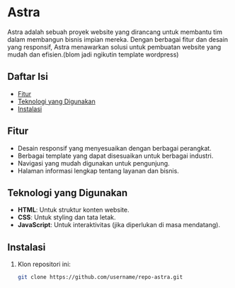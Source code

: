 # Astra

Astra adalah sebuah proyek website yang dirancang untuk membantu tim dalam membangun bisnis impian mereka. Dengan berbagai fitur dan desain yang responsif, Astra menawarkan solusi untuk pembuatan website yang mudah dan efisien.(blom jadi ngikutin template wordpress)

## Daftar Isi

- [Fitur](#fitur)
- [Teknologi yang Digunakan](#teknologi-yang-digunakan)
- [Instalasi](#instalasi)

## Fitur

- Desain responsif yang menyesuaikan dengan berbagai perangkat.
- Berbagai template yang dapat disesuaikan untuk berbagai industri.
- Navigasi yang mudah digunakan untuk pengunjung.
- Halaman informasi lengkap tentang layanan dan bisnis.

## Teknologi yang Digunakan

- **HTML**: Untuk struktur konten website.
- **CSS**: Untuk styling dan tata letak.
- **JavaScript**: Untuk interaktivitas (jika diperlukan di masa mendatang).

## Instalasi

1. Klon repositori ini:
   ```bash
   git clone https://github.com/username/repo-astra.git
